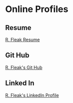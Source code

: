
# Online Profiles

## Resume
[R. Fleak Resume](https://github.com/fleakrl/liftoff-assignments/blob/master/career_03/2017%20R.%20Fleak%20Resume.pdf)


## Git Hub
[R. Fleak's Git Hub](https://github.com/fleakrl)

## Linked In
[R. Fleak's LinkedIn Profile](www.linkedin.com/in/rebecca-fleak-44846a101)